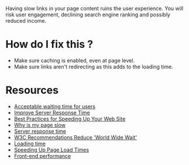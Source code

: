 Having slow links in your page content ruins the user experience. You will risk user engagement, declining search engine ranking and possibly reduced income.

# How do I fix this ?

* Make sure caching is enabled, even at page level.
* Make sure links aren't redirecting as this adds to the loading time.

# Resources

* [Acceptable waiting time for users](http://ux.stackexchange.com/questions/58163/acceptable-waiting-time-for-users-in-time-sensitive-actions)
* [Improve Server Response Time](https://developers.google.com/speed/docs/insights/Server)
* [Best Practices for Speeding Up Your Web Site](https://developer.yahoo.com/performance/rules.html)
* [Why is my page slow](https://gtmetrix.com/why-is-my-page-slow.html)
* [Server response time](https://varvy.com/pagespeed/improve-server-response.html)
* [W3C Recommendations Reduce 'World Wide Wait'](https://www.w3.org/Protocols/NL-PerfNote.html)
* [Loading time](https://blog.kissmetrics.com/loading-time/?wide=1)
* [Speeding Up Page Load Times](http://blog.teamtreehouse.com/speeding-up-page-load-times)
* [Front-end performance](http://csswizardry.com/2013/01/front-end-performance-for-web-designers-and-front-end-developers)
